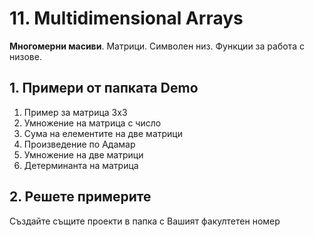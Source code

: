 ﻿# 11. Multidimensional Arrays
**Многомерни масиви**. Матрици. Символен низ. Функции за работа с низове.

## 1. Примери от папката Demo
1. Пример за матрица 3x3
2. Умножение на матрица с число
3. Сума на елементите на две матрици
4. Произведение по Адамар
5. Умножение на две матрици
6. Детерминанта на матрица

## 2. Решете примерите
Създайте същите проекти в папка с Вашият факултетен номер
